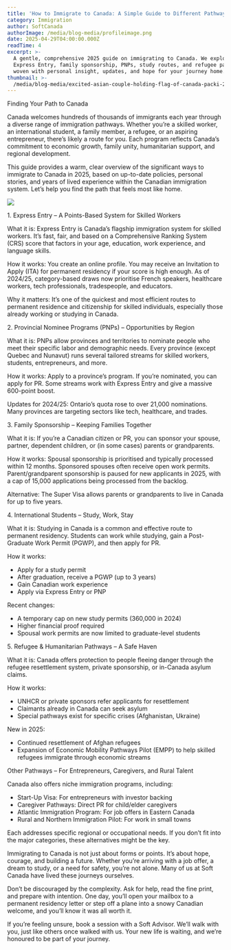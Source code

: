 ```yaml
---
title: 'How to Immigrate to Canada: A Simple Guide to Different Pathways'
category: Immigration
author: SoftCanada
authorImage: /media/blog-media/profileimage.png
date: 2025-04-29T04:00:00.000Z
readTime: 4
excerpt: >-
  A gentle, comprehensive 2025 guide on immigrating to Canada. We explore
  Express Entry, family sponsorship, PNPs, study routes, and refugee pathways –
  woven with personal insight, updates, and hope for your journey home.
thumbnail: >-
  /media/blog-media/excited-asian-couple-holding-flag-of-canada-packi-2025-03-18-15-57-18-utc.jpg
---
```


Finding Your Path to Canada

Canada welcomes hundreds of thousands of immigrants each year through a diverse range of immigration pathways. Whether you’re a skilled worker, an international student, a family member, a refugee, or an aspiring entrepreneur, there’s likely a route for you. Each program reflects Canada’s commitment to economic growth, family unity, humanitarian support, and regional development.

This guide provides a warm, clear overview of the significant ways to immigrate to Canada in 2025, based on up-to-date policies, personal stories, and years of lived experience within the Canadian immigration system. Let’s help you find the path that feels most like home.

![](/media/blog-media/excited-asian-couple-holding-flag-of-canada-packi-2025-03-18-15-57-18-utc.jpg)


1\. Express Entry – A Points-Based System for Skilled Workers

What it is: Express Entry is Canada’s flagship immigration system for skilled workers. It’s fast, fair, and based on a Comprehensive Ranking System (CRS) score that factors in your age, education, work experience, and language skills.

How it works: You create an online profile. You may receive an Invitation to Apply (ITA) for permanent residency if your score is high enough. As of 2024/25, category-based draws now prioritise French speakers, healthcare workers, tech professionals, tradespeople, and educators.

Why it matters: It’s one of the quickest and most efficient routes to permanent residence and citizenship for skilled individuals, especially those already working or studying in Canada.

2\. Provincial Nominee Programs (PNPs) – Opportunities by Region

What it is: PNPs allow provinces and territories to nominate people who meet their specific labor and demographic needs. Every province (except Quebec and Nunavut) runs several tailored streams for skilled workers, students, entrepreneurs, and more.

How it works: Apply to a province’s program. If you’re nominated, you can apply for PR. Some streams work with Express Entry and give a massive 600-point boost.

Updates for 2024/25: Ontario’s quota rose to over 21,000 nominations. Many provinces are targeting sectors like tech, healthcare, and trades.

3\. Family Sponsorship – Keeping Families Together

What it is: If you’re a Canadian citizen or PR, you can sponsor your spouse, partner, dependent children, or (in some cases) parents or grandparents.

How it works: Spousal sponsorship is prioritised and typically processed within 12 months. Sponsored spouses often receive open work permits. Parent/grandparent sponsorship is paused for new applicants in 2025, with a cap of 15,000 applications being processed from the backlog.

Alternative: The Super Visa allows parents or grandparents to live in Canada for up to five years.




4\. International Students – Study, Work, Stay

What it is: Studying in Canada is a common and effective route to permanent residency. Students can work while studying, gain a Post-Graduate Work Permit (PGWP), and then apply for PR.

How it works:

* Apply for a study permit
* After graduation, receive a PGWP (up to 3 years)
* Gain Canadian work experience
* Apply via Express Entry or PNP

Recent changes:

* A temporary cap on new study permits (360,000 in 2024)
* Higher financial proof required
* Spousal work permits are now limited to graduate-level students

5\. Refugee & Humanitarian Pathways – A Safe Haven

What it is: Canada offers protection to people fleeing danger through the refugee resettlement system, private sponsorship, or in-Canada asylum claims.

How it works:

* UNHCR or private sponsors refer applicants for resettlement
* Claimants already in Canada can seek asylum
* Special pathways exist for specific crises (Afghanistan, Ukraine)

New in 2025:

* Continued resettlement of Afghan refugees
* Expansion of Economic Mobility Pathways Pilot (EMPP) to help skilled refugees immigrate through economic streams

Other Pathways – For Entrepreneurs, Caregivers, and Rural Talent

Canada also offers niche immigration programs, including:

* Start-Up Visa: For entrepreneurs with investor backing
* Caregiver Pathways: Direct PR for child/elder caregivers
* Atlantic Immigration Program: For job offers in Eastern Canada
* Rural and Northern Immigration Pilot: For work in small towns

Each addresses specific regional or occupational needs. If you don’t fit into the major categories, these alternatives might be the key.


Immigrating to Canada is not just about forms or points. It’s about hope, courage, and building a future. Whether you’re arriving with a job offer, a dream to study, or a need for safety, you’re not alone. Many of us at Soft Canada have lived these journeys ourselves.

Don’t be discouraged by the complexity. Ask for help, read the fine print, and prepare with intention. One day, you’ll open your mailbox to a permanent residency letter or step off a plane into a snowy Canadian welcome, and you’ll know it was all worth it.

If you’re feeling unsure, book a session with a Soft Advisor. We’ll walk with you, just like others once walked with us. Your new life is waiting, and we’re honoured to be part of your journey.
